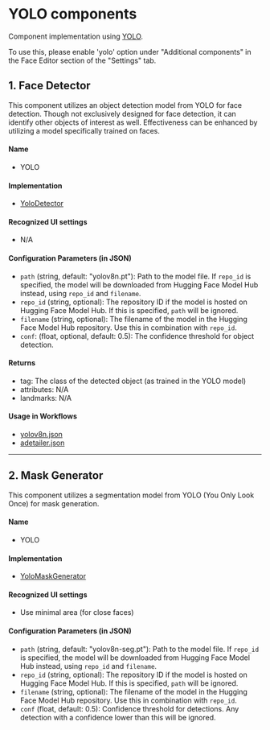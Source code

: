 # YOLO components
Component implementation using [YOLO](https://github.com/ultralytics/ultralytics).

To use this, please enable 'yolo' option under "Additional components" in the Face Editor section of the "Settings" tab. 

## 1. Face Detector
This component utilizes an object detection model from YOLO for face detection. Though not exclusively designed for face detection, it can identify other objects of interest as well. Effectiveness can be enhanced by utilizing a model specifically trained on faces.

#### Name
- YOLO

#### Implementation
- [YoloDetector](detector.py)

#### Recognized UI settings
- N/A

#### Configuration Parameters (in JSON)
- `path` (string, default: "yolov8n.pt"): Path to the model file. If `repo_id` is specified, the model will be downloaded from Hugging Face Model Hub instead, using `repo_id` and `filename`.
- `repo_id` (string, optional): The repository ID if the model is hosted on Hugging Face Model Hub. If this is specified, `path` will be ignored.
- `filename` (string, optional): The filename of the model in the Hugging Face Model Hub repository. Use this in combination with `repo_id`.
- `conf`: (float, optional, default: 0.5): The confidence threshold for object detection.

#### Returns
- tag: The class of the detected object (as trained in the YOLO model)
- attributes: N/A
- landmarks: N/A

#### Usage in Workflows
- [yolov8n.json](../../../workflows/examples/yolov8n.json)
- [adetailer.json](../../../workflows/examples/adetailer.json)


---

## 2. Mask Generator
This component utilizes a segmentation model from YOLO (You Only Look Once) for mask generation.

#### Name
- YOLO

#### Implementation
- [YoloMaskGenerator](mask_generator.py)

#### Recognized UI settings
- Use minimal area (for close faces)

#### Configuration Parameters (in JSON)
- `path` (string, default: "yolov8n-seg.pt"): Path to the model file. If `repo_id` is specified, the model will be downloaded from Hugging Face Model Hub instead, using `repo_id` and `filename`.
- `repo_id` (string, optional): The repository ID if the model is hosted on Hugging Face Model Hub. If this is specified, `path` will be ignored.
- `filename` (string, optional): The filename of the model in the Hugging Face Model Hub repository. Use this in combination with `repo_id`.
- `conf` (float, default: 0.5): Confidence threshold for detections. Any detection with a confidence lower than this will be ignored.
